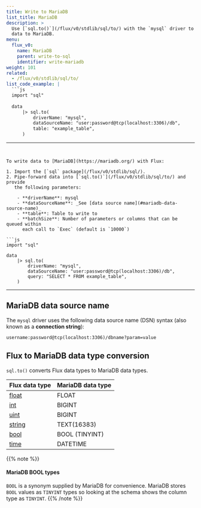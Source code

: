 ```yaml
---
title: Write to MariaDB
list_title: MariaDB
description: >
  Use [`sql.to()`](/flux/v0/stdlib/sql/to/) with the `mysql` driver to write
  data to MariaDB.
menu:
  flux_v0:
    name: MariaDB
    parent: write-to-sql
    identifier: write-mariadb
weight: 101
related:
  - /flux/v0/stdlib/sql/to/
list_code_example: |
  ```js
  import "sql"
  
  data
      |> sql.to(
          driverName: "mysql",
          dataSourceName: "user:password@tcp(localhost:3306)/db",
          table: "example_table",
      )
  ```
---
```


To write data to [MariaDB](https://mariadb.org/) with Flux:

1. Import the [`sql` package](/flux/v0/stdlib/sql/).
2. Pipe-forward data into [`sql.to()`](/flux/v0/stdlib/sql/to/) and provide
   the following parameters:

    - **driverName**: mysql
    - **dataSourceName**: _See [data source name](#mariadb-data-source-name)_
    - **table**: Table to write to
    - **batchSize**: Number of parameters or columns that can be queued within
      each call to `Exec` (default is `10000`)

```js
import "sql"

data
    |> sql.to(
        driverName: "mysql",
        dataSourceName: "user:password@tcp(localhost:3306)/db",
        query: "SELECT * FROM example_table",
    )
```

---

## MariaDB data source name
The `mysql` driver uses the following data source name (DSN) syntax (also known as a **connection string**):

```
username:password@tcp(localhost:3306)/dbname?param=value
```

## Flux to MariaDB data type conversion
`sql.to()` converts Flux data types to MariaDB data types.

| Flux data type                                | MariaDB data type |
| :-------------------------------------------- | :---------------- |
| [float](/flux/v0/data-types/basic/float/)   | FLOAT             |
| [int](/flux/v0/data-types/basic/int/)       | BIGINT            |
| [uint](/flux/v0/data-types/basic/uint/)     | BIGINT            |
| [string](/flux/v0/data-types/basic/string/) | TEXT(16383)       |
| [bool](/flux/v0/data-types/basic/bool/)     | BOOL (TINYINT)    |
| [time](/flux/v0/data-types/basic/time/)     | DATETIME          |

{{% note %}}
#### MariaDB BOOL types
`BOOL` is a synonym supplied by MariaDB for convenience.
MariaDB stores `BOOL` values as `TINYINT` types so looking at the schema shows the
column type as `TINYINT`.
{{% /note %}}
